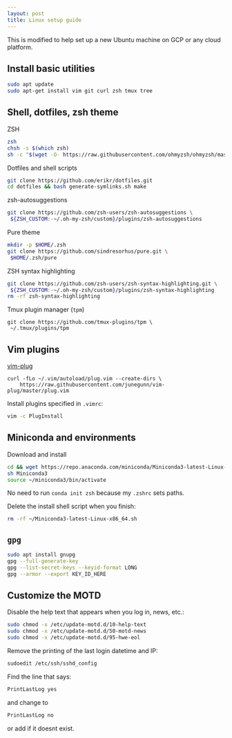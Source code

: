 ```yaml
---
layout: post
title: Linux setup guide
---
```

This is modified to help set up a new Ubuntu machine on GCP or any cloud platform.

## Install basic utilities
```bash
sudo apt update
sudo apt-get install vim git curl zsh tmux tree
```

## Shell, dotfiles, zsh theme

ZSH
```bash
zsh
chsh -s $(which zsh)
sh -c "$(wget -O- https://raw.githubusercontent.com/ohmyzsh/ohmyzsh/master/tools/install.sh)"
```

Dotfiles and shell scripts
```bash
git clone https://github.com/erikr/dotfiles.git  
cd dotfiles && bash generate-symlinks.sh make
```

zsh-autosuggestions
```bash
git clone https://github.com/zsh-users/zsh-autosuggestions \
 ${ZSH_CUSTOM:-~/.oh-my-zsh/custom}/plugins/zsh-autosuggestions
```

Pure theme
```bash
mkdir -p $HOME/.zsh
git clone https://github.com/sindresorhus/pure.git \
 $HOME/.zsh/pure
```

ZSH syntax highlighting
```bash
git clone https://github.com/zsh-users/zsh-syntax-highlighting.git \
 ${ZSH_CUSTOM:-~/.oh-my-zsh/custom}/plugins/zsh-syntax-highlighting
rm -rf zsh-syntax-highlighting
```

Tmux plugin manager (`tpm`)
```
git clone https://github.com/tmux-plugins/tpm \
 ~/.tmux/plugins/tpm
```

## Vim plugins

[vim-plug](https://github.com/junegunn/vim-plug/wiki/tutorial)
```
curl -fLo ~/.vim/autoload/plug.vim --create-dirs \
    https://raw.githubusercontent.com/junegunn/vim-plug/master/plug.vim
```

Install plugins specified in `.vimrc`:
```bash
vim -c PlugInstall
```

## Miniconda and environments

Download and install
```bash
cd && wget https://repo.anaconda.com/miniconda/Miniconda3-latest-Linux-x86_64.sh 
sh Miniconda3
source ~/miniconda3/bin/activate
```

No need to run `conda init zsh` because my `.zshrc` sets paths.

Delete the install shell script when you finish:

```zsh
rm -rf ~/Miniconda3-latest-Linux-x86_64.sh
```

## `gpg`
```bash
sudo apt install gnupg
gpg --full-generate-key
gpg --list-secret-keys --keyid-format LONG
gpg --armor --export KEY_ID_HERE
```

## Customize the MOTD
Disable the help text that appears when you log in, news, etc.:
```bash
sudo chmod -x /etc/update-motd.d/10-help-text
sudo chmod -x /etc/update-motd.d/50-motd-news
sudo chmod -x /etc/update-motd.d/95-hwe-eol
```

Remove the printing of the last login datetime and IP:

```bash
sudoedit /etc/ssh/sshd_config
```
Find the line that says:

```bash
PrintLastLog yes
```

and change to

```bash
PrintLastLog no
```
or add if it doesnt exist.
